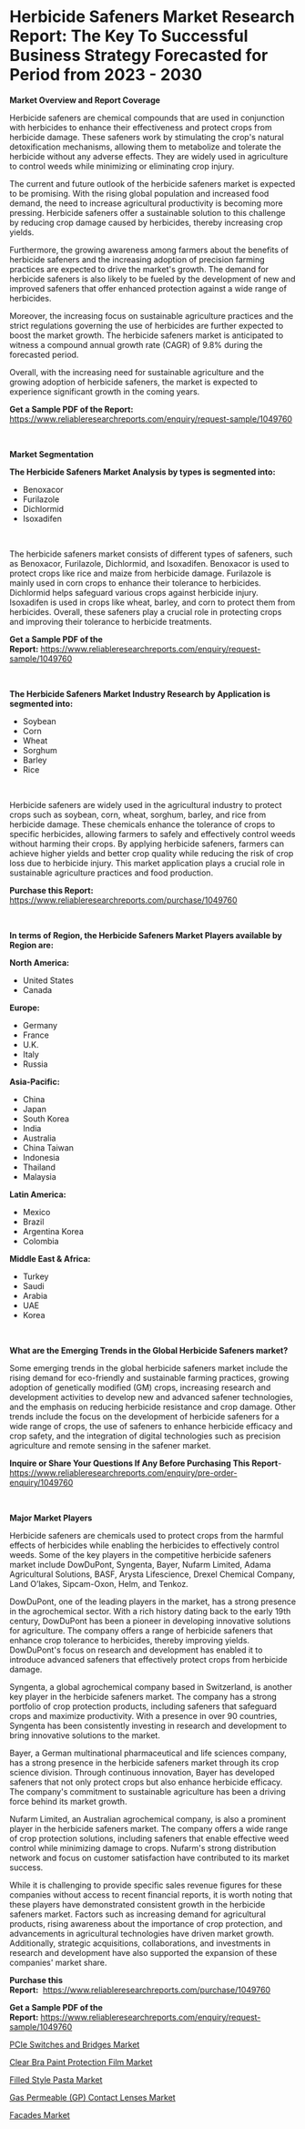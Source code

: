<p><h1>Herbicide Safeners Market Research Report: The Key To Successful Business Strategy Forecasted for Period from 2023 - 2030</h1></p><p><strong>Market Overview and Report Coverage</strong></p>
<p><p>Herbicide safeners are chemical compounds that are used in conjunction with herbicides to enhance their effectiveness and protect crops from herbicide damage. These safeners work by stimulating the crop's natural detoxification mechanisms, allowing them to metabolize and tolerate the herbicide without any adverse effects. They are widely used in agriculture to control weeds while minimizing or eliminating crop injury.</p><p>The current and future outlook of the herbicide safeners market is expected to be promising. With the rising global population and increased food demand, the need to increase agricultural productivity is becoming more pressing. Herbicide safeners offer a sustainable solution to this challenge by reducing crop damage caused by herbicides, thereby increasing crop yields.</p><p>Furthermore, the growing awareness among farmers about the benefits of herbicide safeners and the increasing adoption of precision farming practices are expected to drive the market's growth. The demand for herbicide safeners is also likely to be fueled by the development of new and improved safeners that offer enhanced protection against a wide range of herbicides.</p><p>Moreover, the increasing focus on sustainable agriculture practices and the strict regulations governing the use of herbicides are further expected to boost the market growth. The herbicide safeners market is anticipated to witness a compound annual growth rate (CAGR) of 9.8% during the forecasted period.</p><p>Overall, with the increasing need for sustainable agriculture and the growing adoption of herbicide safeners, the market is expected to experience significant growth in the coming years.</p></p>
<p><strong>Get a Sample PDF of the Report:</strong> <a href="https://www.reliableresearchreports.com/enquiry/request-sample/1049760">https://www.reliableresearchreports.com/enquiry/request-sample/1049760</a></p>
<p>&nbsp;</p>
<p><strong>Market Segmentation</strong></p>
<p><strong>The Herbicide Safeners Market Analysis by types is segmented into:</strong></p>
<p><ul><li>Benoxacor</li><li>Furilazole</li><li>Dichlormid</li><li>Isoxadifen</li></ul></p>
<p>&nbsp;</p>
<p><p>The herbicide safeners market consists of different types of safeners, such as Benoxacor, Furilazole, Dichlormid, and Isoxadifen. Benoxacor is used to protect crops like rice and maize from herbicide damage. Furilazole is mainly used in corn crops to enhance their tolerance to herbicides. Dichlormid helps safeguard various crops against herbicide injury. Isoxadifen is used in crops like wheat, barley, and corn to protect them from herbicides. Overall, these safeners play a crucial role in protecting crops and improving their tolerance to herbicide treatments.</p></p>
<p><strong>Get a Sample PDF of the Report:</strong>&nbsp;<a href="https://www.reliableresearchreports.com/enquiry/request-sample/1049760">https://www.reliableresearchreports.com/enquiry/request-sample/1049760</a></p>
<p>&nbsp;</p>
<p><strong>The Herbicide Safeners Market Industry Research by Application is segmented into:</strong></p>
<p><ul><li>Soybean</li><li>Corn</li><li>Wheat</li><li>Sorghum</li><li>Barley</li><li>Rice</li></ul></p>
<p>&nbsp;</p>
<p><p>Herbicide safeners are widely used in the agricultural industry to protect crops such as soybean, corn, wheat, sorghum, barley, and rice from herbicide damage. These chemicals enhance the tolerance of crops to specific herbicides, allowing farmers to safely and effectively control weeds without harming their crops. By applying herbicide safeners, farmers can achieve higher yields and better crop quality while reducing the risk of crop loss due to herbicide injury. This market application plays a crucial role in sustainable agriculture practices and food production.</p></p>
<p><strong>Purchase this Report:</strong>&nbsp; <a href="https://www.reliableresearchreports.com/purchase/1049760">https://www.reliableresearchreports.com/purchase/1049760</a></p>
<p>&nbsp;</p>
<p><strong>In terms of Region, the Herbicide Safeners Market Players available by Region are:</strong></p>
<p>
    <p> <strong> North America: </strong>
        <ul>
            <li>United States</li>
            <li>Canada</li>
        </ul>
        </p> 
    <p> <strong> Europe: </strong>
        <ul>
            <li>Germany</li>
            <li>France</li>
            <li>U.K.</li>
            <li>Italy</li>
            <li>Russia</li>
        </ul>
        </p> 
    <p> <strong> Asia-Pacific: </strong>
        <ul>
            <li>China</li>
            <li>Japan</li>
            <li>South Korea</li>
            <li>India</li>
            <li>Australia</li>
            <li>China Taiwan</li>
            <li>Indonesia</li>
            <li>Thailand</li>
            <li>Malaysia</li>
        </ul>
        </p> 
    <p> <strong> Latin America: </strong>
        <ul>
            <li>Mexico</li>
            <li>Brazil</li>
            <li>Argentina Korea</li>
            <li>Colombia</li>
        </ul>
        </p> 
    <p> <strong> Middle East & Africa: </strong>
        <ul>
            <li>Turkey</li>
            <li>Saudi</li>
            <li>Arabia</li>
            <li>UAE</li>
            <li>Korea</li>
        </ul>
    </p>
    </p>
<p>&nbsp;</p>
<p><strong>What are the Emerging Trends in the Global Herbicide Safeners market?</strong></p>
<p><p>Some emerging trends in the global herbicide safeners market include the rising demand for eco-friendly and sustainable farming practices, growing adoption of genetically modified (GM) crops, increasing research and development activities to develop new and advanced safener technologies, and the emphasis on reducing herbicide resistance and crop damage. Other trends include the focus on the development of herbicide safeners for a wide range of crops, the use of safeners to enhance herbicide efficacy and crop safety, and the integration of digital technologies such as precision agriculture and remote sensing in the safener market.</p></p>
<p><strong>Inquire or Share Your Questions If Any Before Purchasing This Report</strong>- <a href="https://www.reliableresearchreports.com/enquiry/pre-order-enquiry/1049760">https://www.reliableresearchreports.com/enquiry/pre-order-enquiry/1049760</a></p>
<p>&nbsp;</p>
<p><strong>Major Market Players</strong></p>
<p><p>Herbicide safeners are chemicals used to protect crops from the harmful effects of herbicides while enabling the herbicides to effectively control weeds. Some of the key players in the competitive herbicide safeners market include DowDuPont, Syngenta, Bayer, Nufarm Limited, Adama Agricultural Solutions, BASF, Arysta Lifescience, Drexel Chemical Company, Land O’lakes, Sipcam-Oxon, Helm, and Tenkoz.</p><p>DowDuPont, one of the leading players in the market, has a strong presence in the agrochemical sector. With a rich history dating back to the early 19th century, DowDuPont has been a pioneer in developing innovative solutions for agriculture. The company offers a range of herbicide safeners that enhance crop tolerance to herbicides, thereby improving yields. DowDuPont's focus on research and development has enabled it to introduce advanced safeners that effectively protect crops from herbicide damage.</p><p>Syngenta, a global agrochemical company based in Switzerland, is another key player in the herbicide safeners market. The company has a strong portfolio of crop protection products, including safeners that safeguard crops and maximize productivity. With a presence in over 90 countries, Syngenta has been consistently investing in research and development to bring innovative solutions to the market.</p><p>Bayer, a German multinational pharmaceutical and life sciences company, has a strong presence in the herbicide safeners market through its crop science division. Through continuous innovation, Bayer has developed safeners that not only protect crops but also enhance herbicide efficacy. The company's commitment to sustainable agriculture has been a driving force behind its market growth.</p><p>Nufarm Limited, an Australian agrochemical company, is also a prominent player in the herbicide safeners market. The company offers a wide range of crop protection solutions, including safeners that enable effective weed control while minimizing damage to crops. Nufarm's strong distribution network and focus on customer satisfaction have contributed to its market success.</p><p>While it is challenging to provide specific sales revenue figures for these companies without access to recent financial reports, it is worth noting that these players have demonstrated consistent growth in the herbicide safeners market. Factors such as increasing demand for agricultural products, rising awareness about the importance of crop protection, and advancements in agricultural technologies have driven market growth. Additionally, strategic acquisitions, collaborations, and investments in research and development have also supported the expansion of these companies' market share.</p></p>
<p><strong>Purchase this Report:</strong>&nbsp;&nbsp;<a href="https://www.reliableresearchreports.com/purchase/1049760">https://www.reliableresearchreports.com/purchase/1049760</a></p>
<p></p>
<p><strong>Get a Sample PDF of the Report:</strong>&nbsp;<a href="https://www.reliableresearchreports.com/enquiry/request-sample/1049760">https://www.reliableresearchreports.com/enquiry/request-sample/1049760</a></p>
<p><p><a href="https://medium.com/@zaidjeet11730/pcie-switches-and-bridges-market-research-report-its-history-and-forecast-2023-to-2030-63ac7a82e7d5">PCIe Switches and Bridges Market</a></p><p><a href="https://github.com/scarol104/Market-Research-Report-List-1/blob/main/clear-bra-paint-protection-film-market.md">Clear Bra Paint Protection Film Market</a></p><p><a href="https://medium.com/@digitaldiviner12/filled-style-pasta-market-exploring-market-share-market-trends-and-future-growth-caee5beba4b3">Filled Style Pasta Market</a></p><p><a href="https://medium.com/@sk99912151/gas-permeable-gp-contact-lenses-market-report-reveals-the-latest-trends-and-growth-opportunities-60d29d2aae18">Gas Permeable (GP) Contact Lenses Market</a></p><p><a href="https://github.com/dzharov81/Market-Research-Report-List-1/blob/main/facades-market.md">Facades Market</a></p></p>